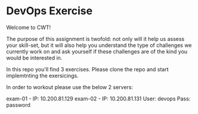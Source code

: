 
# DevOps Exercise
Welcome to CWT!

The purpose of this assignment is twofold: not only will it help us assess your skill-set, but it will also help you understand the type of challenges we currently work on and ask yourself if these challenges are of the kind you would be interested in.

In this repo you'll find 3 exercises. Please clone the repo and start implemtnting the exersicings. 

In order to workout please use the below 2 servers: 

exam-01 - IP: 10.200.81.129
exam-02 - IP: 10.200.81.131
User: devops
Pass: password

